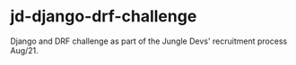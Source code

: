 # jd-django-drf-challenge
Django and DRF challenge as part of the Jungle Devs' recruitment process Aug/21.
